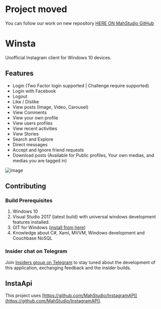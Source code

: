 # Project moved

You can follow our work on new repository [HERE ON MahStudio GitHub](https://github.com/MahStudio/winsta)

# Winsta

Unofficial Instagram client for Windows 10 devices.

## Features
- Login (Two Factor login supported | Challenge require supported)
- Login with Facebook
- Logout
- Like / Dislike
- View posts (Image, Video, Carousel)
- View Comments
- View your own profile
- View users profiles
- View recent activities
- View Stories
- Search and Explore
- Direct messages
- Accept and Ignore friend requests
- Download posts (Available for Public profiles, Your own medias, and medias you are tagged in)

![image](https://user-images.githubusercontent.com/22152065/41449041-de216aa4-7073-11e8-9deb-89295b9a247c.png)


## Contributing

### Build Prerequisites

1. Windows 10
2. Visual Studio 2017 (latest build) with universal windows development features installed.
3. GIT for Windows ([install from here](http://gitforwindows.org/))
4. Knowledge about C#, Xaml, MVVM, Windows development and Couchbase NoSQL

### Insider chat on Telegram

Join [Insiders group on Telegram](https://t.me/joinchat/DQwGRg9P42TzBSJgGOYoJw) to stay tuned about the development of this application, exchanging feedback and the insider builds.

## InstaApi

This project uses [https://github.com/MahStudio/InstagramAPI](https://github.com/MahStudio/InstagramAPI).

